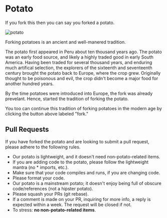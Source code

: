 Potato
======

If you fork this then you can say you forked a potato.

![potato](http://wellnessandequality.files.wordpress.com/2013/05/redapple.jpeg)

Forking potatoes is an ancient and well-manered tradition.

The potato first appeared in Peru about ten thousand years ago. The potato was an early food source, and likely a highly traded good in early South America. Having been traded for several thousand years, and enduring much artifical selection, the explorers of the sixteenth and seventeenth century brought the potato back to Europe, where the crop grew. Originally thought to be poisonous and evil, the crop didn't become a major food for another hundred years.

By the time potatoes were introduced into Europe, the fork was already prevelant. Hence, started the tradition of forking the potato.

You too can continue this tradition of forking potatoes in the modern age by clicking the button above labeled "fork."

Pull Requests
-------------

If you have forked the potato and are looking to submit a pull request, please adhere to the following rules.

- Our potato is lightweight, and it doesn't need non-potato-related items.
- If you are adding code to the potato, please follow the lightweight mantra (no * imports, etc.).
- Make sure that your code compiles and runs, if you are changing code.
- Please format your code.
- Our potato is a mainstream potato; it doesn't enjoy being full of obscure code/references (not a hipster potato).
- Please squash your PRs (git rebase).
- If a comment is made on your PR, inquiring for more info, a reply is expected within a week. The request will be closed if not.
- To stress: **no non-potato-related items**.
